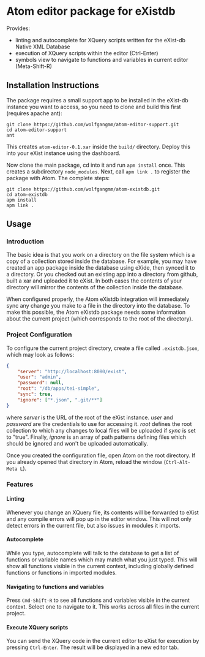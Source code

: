 # Atom editor package for eXistdb

Provides:

* linting and autocomplete for XQuery scripts written for the eXist-db Native XML Database
* execution of XQuery scripts within the editor (Ctrl-Enter)
* symbols view to navigate to functions and variables in current editor (Meta-Shift-R)

## Installation Instructions

The package requires a small support app to be installed in the eXist-db instance you want to access, so you need to clone and build this first (requires apache ant):

```shell
git clone https://github.com/wolfgangmm/atom-editor-support.git
cd atom-editor-support
ant
```

This creates `atom-editor-0.1.xar` inside the `build/` directory. Deploy this into your eXist instance using the dashboard.

Now clone the main package, cd into it and run `apm install` once. This creates a subdirectory `node_modules`. Next, call `apm link .` to register the package with Atom. The complete steps:

```shell
git clone https://github.com/wolfgangmm/atom-existdb.git
cd atom-existdb
apm install
apm link .
```

## Usage

### Introduction
The basic idea is that you work on a directory on the file system which is a copy of a collection stored inside the database. For example, you may have created an app package inside the database using eXide, then synced it to a directory. Or you checked out an existing app into a directory from github, built a xar and uploaded it to eXist. In both cases the contents of your directory will mirror the contents of the collection inside the database.

When configured properly, the Atom eXistdb integration will immediately sync any change you make to a file in the directory into the database. To make this possible, the Atom eXistdb package needs some information about the current project (which corresponds to the root of the directory).

### Project Configuration
To configure the current project directory, create a file called `.existdb.json`, which may look as follows:

```json
{
    "server": "http://localhost:8080/exist",
    "user": "admin",
    "password": null,
    "root": "/db/apps/tei-simple",
    "sync": true,
    "ignore": ["*.json", ".git/**"]
}
```

where *server* is the URL of the root of the eXist instance. *user* and *password* are the credentials to use for accessing it. *root* defines the root collection to which any changes to local files will be uploaded if *sync* is set to "true". Finally, *ignore* is an array of path patterns defining files which should be ignored and won't be uploaded automatically.

Once you created the configuration file, open Atom on the root directory. If you already opened that directory in Atom, reload the window (`Ctrl-Alt-Meta L`).

### Features

#### Linting
Whenever you change an XQuery file, its contents will be forwarded to eXist and any compile errors will pop up in the editor window. This will not only detect errors in the current file, but also issues in modules it imports.

#### Autocomplete
While you type, autocomplete will talk to the database to get a list of functions or variable names which may match what you just typed. This will show all functions visible in the current context, including globally defined functions or functions in imported modules.

#### Navigating to functions and variables
Press `Cmd-Shift-R` to see all functions and variables visible in the current context. Select one to navigate to it. This works across all files in the current project.

#### Execute XQuery scripts
You can send the XQuery code in the current editor to eXist for execution by pressing `Ctrl-Enter`. The result will be displayed in a new editor tab.
